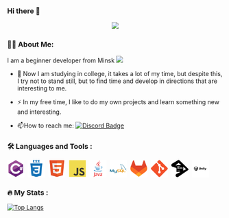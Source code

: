 ### Hi there 👋

<div id="header" align="center">
  <img src="https://media.giphy.com/media/3ogwFGEHrVxusDbDjO/giphy.gif" width="300"/>
</div>
<p></p>

### :woman_technologist: About Me:
I am a beginner developer from Minsk <img src="https://media.giphy.com/media/WUlplcMpOCEmTGBtBW/giphy.gif" width="30">

- :telescope: Now I am studying in college, it takes a lot of my time, but despite this, I try not to stand still, but to find time and develop in directions that are interesting to me.

- :zap: In my free time, I like to do my own projects and learn something new and interesting.

- :mailbox:How to reach me: [![Discord Badge](https://img.shields.io/badge/-vorgnomov-purple?style=flat&logo=Discord&logoColor=white)](https://discord.com/channels/@vorgnomov)

### :hammer_and_wrench: Languages and Tools :
<div>
<img src="https://github.com/devicons/devicon/blob/master/icons/csharp/csharp-original.svg" title="C#"  alt="C#" width="40" height="40"/>&nbsp
  <img src="https://github.com/devicons/devicon/blob/master/icons/css3/css3-plain-wordmark.svg"  title="CSS3" alt="CSS" width="40" height="40"/>&nbsp;
  <img src="https://github.com/devicons/devicon/blob/master/icons/html5/html5-original.svg" title="HTML5" alt="HTML" width="40" height="40"/>&nbsp;
  <img src="https://github.com/devicons/devicon/blob/master/icons/javascript/javascript-original.svg" title="JavaScript" alt="JavaScript" width="40" height="40"/>&nbsp;
      <img src="https://github.com/devicons/devicon/blob/master/icons/java/java-original-wordmark.svg" title="Java" alt="Java" width="40" height="40"/>&nbsp;
  <img src="https://github.com/devicons/devicon/blob/master/icons/mysql/mysql-original-wordmark.svg" title="MySQL"  alt="MySQL" width="40" height="40"/>&nbsp
<img src="https://github.com/devicons/devicon/blob/master/icons/gitlab/gitlab-original.svg" title="gilab"  alt="gitlab" width="40" height="40"/>&nbsp
<img src="https://github.com/devicons/devicon/blob/master/icons/git/git-original.svg" title="Git"  alt="Git" width="40" height="40"/>&nbsp
<img src="https://github.com/devicons/devicon/blob/master/icons/jetbrains/jetbrains-plain.svg" title="Jetbrains"  alt="Jetbrains" width="40" height="40"/>&nbsp
<img src="https://github.com/devicons/devicon/blob/master/icons/unity/unity-original-wordmark.svg" title="Unity"  alt="Unity" width="40" height="40"/>&nbsp
</div>

### :fire: My Stats :


[![Top Langs](https://github-readme-stats.vercel.app/api/top-langs/?username=vorgnomov&layout=compact&theme=vision-friendly-dark)](https://github.com/anuraghazra/github-readme-stats)
<!--
**vorgnomov/vorgnomov** is a ✨ _special_ ✨ repository because its `README.md` (this file) appears on your GitHub profile.

Here are some ideas to get you started:

- 🔭 I’m currently working on ...
- 🌱 I’m currently learning ...
- 👯 I’m looking to collaborate on ...
- 🤔 I’m looking for help with ...
- 💬 Ask me about ...
- 📫 How to reach me: ...
- 😄 Pronouns: ...
- ⚡ Fun fact: ...
-->
